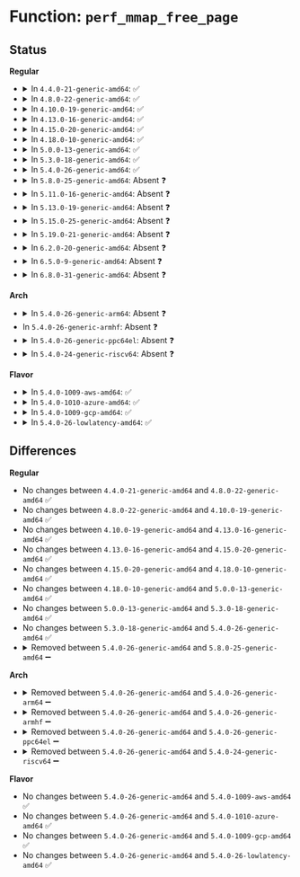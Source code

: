 # Function: <code>perf_mmap_free_page</code>

## Status
<b>Regular</b>
<ul>
<li>
<details>
<summary>In <code>4.4.0-21-generic-amd64</code>: ✅</summary>

```c
void perf_mmap_free_page(long unsigned int addr)
```

```json
{
  "name": "perf_mmap_free_page",
  "collision_type": "Unique Static",
  "inline_type": "No",
  "funcs": [
    {
      "addr": 18446744071580439008,
      "name": "perf_mmap_free_page",
      "external": false,
      "loc": "kernel/events/ring_buffer.c:664",
      "file": "kernel/events/ring_buffer.c",
      "inline": "seen, unknown",
      "caller_inline": [],
      "caller_func": [
        "kernel/events/ring_buffer.c:rb_free",
        "kernel/events/ring_buffer.c:rb_free"
      ]
    }
  ],
  "symbols": [
    {
      "addr": 18446744071580439008,
      "name": "perf_mmap_free_page",
      "section": ".text",
      "bind": "STB_LOCAL",
      "size": 76
    }
  ]
}
```
</details>
</li>
<li>
<details>
<summary>In <code>4.8.0-22-generic-amd64</code>: ✅</summary>

```c
void perf_mmap_free_page(long unsigned int addr)
```

```json
{
  "name": "perf_mmap_free_page",
  "collision_type": "Unique Static",
  "inline_type": "No",
  "funcs": [
    {
      "addr": 18446744071580512320,
      "name": "perf_mmap_free_page",
      "external": false,
      "loc": "kernel/events/ring_buffer.c:735",
      "file": "kernel/events/ring_buffer.c",
      "inline": "seen, unknown",
      "caller_inline": [],
      "caller_func": [
        "kernel/events/ring_buffer.c:rb_free",
        "kernel/events/ring_buffer.c:rb_free"
      ]
    }
  ],
  "symbols": [
    {
      "addr": 18446744071580512320,
      "name": "perf_mmap_free_page",
      "section": ".text",
      "bind": "STB_LOCAL",
      "size": 83
    }
  ]
}
```
</details>
</li>
<li>
<details>
<summary>In <code>4.10.0-19-generic-amd64</code>: ✅</summary>

```c
void perf_mmap_free_page(long unsigned int addr)
```

```json
{
  "name": "perf_mmap_free_page",
  "collision_type": "Unique Static",
  "inline_type": "No",
  "funcs": [
    {
      "addr": 18446744071580576336,
      "name": "perf_mmap_free_page",
      "external": false,
      "loc": "kernel/events/ring_buffer.c:735",
      "file": "kernel/events/ring_buffer.c",
      "inline": "seen, unknown",
      "caller_inline": [],
      "caller_func": [
        "kernel/events/ring_buffer.c:rb_free",
        "kernel/events/ring_buffer.c:rb_free"
      ]
    }
  ],
  "symbols": [
    {
      "addr": 18446744071580576336,
      "name": "perf_mmap_free_page",
      "section": ".text",
      "bind": "STB_LOCAL",
      "size": 77
    }
  ]
}
```
</details>
</li>
<li>
<details>
<summary>In <code>4.13.0-16-generic-amd64</code>: ✅</summary>

```c
void perf_mmap_free_page(long unsigned int addr)
```

```json
{
  "name": "perf_mmap_free_page",
  "collision_type": "Unique Static",
  "inline_type": "No",
  "funcs": [
    {
      "addr": 18446744071580607008,
      "name": "perf_mmap_free_page",
      "external": false,
      "loc": "kernel/events/ring_buffer.c:747",
      "file": "kernel/events/ring_buffer.c",
      "inline": "seen, unknown",
      "caller_inline": [],
      "caller_func": [
        "kernel/events/ring_buffer.c:rb_free",
        "kernel/events/ring_buffer.c:rb_free"
      ]
    }
  ],
  "symbols": [
    {
      "addr": 18446744071580607008,
      "name": "perf_mmap_free_page",
      "section": ".text",
      "bind": "STB_LOCAL",
      "size": 77
    }
  ]
}
```
</details>
</li>
<li>
<details>
<summary>In <code>4.15.0-20-generic-amd64</code>: ✅</summary>

```c
void perf_mmap_free_page(long unsigned int addr)
```

```json
{
  "name": "perf_mmap_free_page",
  "collision_type": "Unique Static",
  "inline_type": "No",
  "funcs": [
    {
      "addr": 18446744071580688016,
      "name": "perf_mmap_free_page",
      "external": false,
      "loc": "kernel/events/ring_buffer.c:758",
      "file": "kernel/events/ring_buffer.c",
      "inline": "seen, unknown",
      "caller_inline": [],
      "caller_func": [
        "kernel/events/ring_buffer.c:rb_free",
        "kernel/events/ring_buffer.c:rb_free"
      ]
    }
  ],
  "symbols": [
    {
      "addr": 18446744071580688016,
      "name": "perf_mmap_free_page",
      "section": ".text",
      "bind": "STB_LOCAL",
      "size": 77
    }
  ]
}
```
</details>
</li>
<li>
<details>
<summary>In <code>4.18.0-10-generic-amd64</code>: ✅</summary>

```c
void perf_mmap_free_page(long unsigned int addr)
```

```json
{
  "name": "perf_mmap_free_page",
  "collision_type": "Unique Static",
  "inline_type": "No",
  "funcs": [
    {
      "addr": 18446744071580820048,
      "name": "perf_mmap_free_page",
      "external": false,
      "loc": "kernel/events/ring_buffer.c:760",
      "file": "kernel/events/ring_buffer.c",
      "inline": "seen, unknown",
      "caller_inline": [],
      "caller_func": [
        "kernel/events/ring_buffer.c:rb_free",
        "kernel/events/ring_buffer.c:rb_free"
      ]
    }
  ],
  "symbols": [
    {
      "addr": 18446744071580820048,
      "name": "perf_mmap_free_page",
      "section": ".text",
      "bind": "STB_LOCAL",
      "size": 77
    }
  ]
}
```
</details>
</li>
<li>
<details>
<summary>In <code>5.0.0-13-generic-amd64</code>: ✅</summary>

```c
void perf_mmap_free_page(long unsigned int addr)
```

```json
{
  "name": "perf_mmap_free_page",
  "collision_type": "Unique Static",
  "inline_type": "No",
  "funcs": [
    {
      "addr": 18446744071580886720,
      "name": "perf_mmap_free_page",
      "external": false,
      "loc": "kernel/events/ring_buffer.c:773",
      "file": "kernel/events/ring_buffer.c",
      "inline": "seen, unknown",
      "caller_inline": [],
      "caller_func": [
        "kernel/events/ring_buffer.c:rb_free",
        "kernel/events/ring_buffer.c:rb_free"
      ]
    }
  ],
  "symbols": [
    {
      "addr": 18446744071580886720,
      "name": "perf_mmap_free_page",
      "section": ".text",
      "bind": "STB_LOCAL",
      "size": 77
    }
  ]
}
```
</details>
</li>
<li>
<details>
<summary>In <code>5.3.0-18-generic-amd64</code>: ✅</summary>

```c
void perf_mmap_free_page(long unsigned int addr)
```

```json
{
  "name": "perf_mmap_free_page",
  "collision_type": "Unique Static",
  "inline_type": "No",
  "funcs": [
    {
      "addr": 18446744071580984208,
      "name": "perf_mmap_free_page",
      "external": false,
      "loc": "kernel/events/ring_buffer.c:802",
      "file": "kernel/events/ring_buffer.c",
      "inline": "seen, unknown",
      "caller_inline": [],
      "caller_func": [
        "kernel/events/ring_buffer.c:rb_free",
        "kernel/events/ring_buffer.c:rb_free"
      ]
    }
  ],
  "symbols": [
    {
      "addr": 18446744071580984208,
      "name": "perf_mmap_free_page",
      "section": ".text",
      "bind": "STB_LOCAL",
      "size": 77
    }
  ]
}
```
</details>
</li>
<li>
<details>
<summary>In <code>5.4.0-26-generic-amd64</code>: ✅</summary>

```c
void perf_mmap_free_page(long unsigned int addr)
```

```json
{
  "name": "perf_mmap_free_page",
  "collision_type": "Unique Static",
  "inline_type": "No",
  "funcs": [
    {
      "addr": 18446744071581038192,
      "name": "perf_mmap_free_page",
      "external": false,
      "loc": "kernel/events/ring_buffer.c:802",
      "file": "kernel/events/ring_buffer.c",
      "inline": "seen, unknown",
      "caller_inline": [],
      "caller_func": [
        "kernel/events/ring_buffer.c:rb_free",
        "kernel/events/ring_buffer.c:rb_free"
      ]
    }
  ],
  "symbols": [
    {
      "addr": 18446744071581038192,
      "name": "perf_mmap_free_page",
      "section": ".text",
      "bind": "STB_LOCAL",
      "size": 77
    }
  ]
}
```
</details>
</li>
<li>
<details>
<summary>In <code>5.8.0-25-generic-amd64</code>: Absent ❓</summary>

```json
{
  "name": "perf_mmap_free_page",
  "collision_type": "Unique Static",
  "inline_type": "Full",
  "funcs": [
    {
      "addr": 18446744071581221557,
      "name": "perf_mmap_free_page",
      "external": false,
      "loc": "kernel/events/ring_buffer.c:793",
      "file": "kernel/events/ring_buffer.c",
      "inline": "not declared, inlined",
      "caller_inline": [
        "kernel/events/ring_buffer.c:rb_free",
        "kernel/events/ring_buffer.c:rb_free",
        "kernel/events/ring_buffer.c:rb_alloc",
        "kernel/events/ring_buffer.c:rb_alloc"
      ],
      "caller_func": []
    }
  ],
  "symbols": []
}
```
</details>
</li>
<li>
<details>
<summary>In <code>5.11.0-16-generic-amd64</code>: Absent ❓</summary>

```json
{
  "name": "perf_mmap_free_page",
  "collision_type": "Unique Static",
  "inline_type": "Full",
  "funcs": [
    {
      "addr": 18446744071581264229,
      "name": "perf_mmap_free_page",
      "external": false,
      "loc": "kernel/events/ring_buffer.c:795",
      "file": "kernel/events/ring_buffer.c",
      "inline": "not declared, inlined",
      "caller_inline": [
        "kernel/events/ring_buffer.c:rb_free",
        "kernel/events/ring_buffer.c:rb_free",
        "kernel/events/ring_buffer.c:rb_alloc",
        "kernel/events/ring_buffer.c:rb_alloc"
      ],
      "caller_func": []
    }
  ],
  "symbols": []
}
```
</details>
</li>
<li>
<details>
<summary>In <code>5.13.0-19-generic-amd64</code>: Absent ❓</summary>

```json
{
  "name": "perf_mmap_free_page",
  "collision_type": "Unique Static",
  "inline_type": "Full",
  "funcs": [
    {
      "addr": 18446744071581282933,
      "name": "perf_mmap_free_page",
      "external": false,
      "loc": "kernel/events/ring_buffer.c:797",
      "file": "kernel/events/ring_buffer.c",
      "inline": "not declared, inlined",
      "caller_inline": [
        "kernel/events/ring_buffer.c:rb_free",
        "kernel/events/ring_buffer.c:rb_free",
        "kernel/events/ring_buffer.c:rb_alloc",
        "kernel/events/ring_buffer.c:rb_alloc"
      ],
      "caller_func": []
    }
  ],
  "symbols": []
}
```
</details>
</li>
<li>
<details>
<summary>In <code>5.15.0-25-generic-amd64</code>: Absent ❓</summary>

```json
{
  "name": "perf_mmap_free_page",
  "collision_type": "Unique Static",
  "inline_type": "Full",
  "funcs": [
    {
      "addr": 18446744071581526933,
      "name": "perf_mmap_free_page",
      "external": false,
      "loc": "kernel/events/ring_buffer.c:797",
      "file": "kernel/events/ring_buffer.c",
      "inline": "not declared, inlined",
      "caller_inline": [
        "kernel/events/ring_buffer.c:rb_free",
        "kernel/events/ring_buffer.c:rb_free",
        "kernel/events/ring_buffer.c:rb_alloc",
        "kernel/events/ring_buffer.c:rb_alloc"
      ],
      "caller_func": []
    }
  ],
  "symbols": []
}
```
</details>
</li>
<li>
<details>
<summary>In <code>5.19.0-21-generic-amd64</code>: Absent ❓</summary>

```json
{
  "name": "perf_mmap_free_page",
  "collision_type": "Unique Static",
  "inline_type": "Full",
  "funcs": [
    {
      "addr": 18446744071581874821,
      "name": "perf_mmap_free_page",
      "external": false,
      "loc": "kernel/events/ring_buffer.c:797",
      "file": "kernel/events/ring_buffer.c",
      "inline": "not declared, inlined",
      "caller_inline": [
        "kernel/events/ring_buffer.c:rb_free",
        "kernel/events/ring_buffer.c:rb_free",
        "kernel/events/ring_buffer.c:rb_alloc",
        "kernel/events/ring_buffer.c:rb_alloc"
      ],
      "caller_func": []
    }
  ],
  "symbols": []
}
```
</details>
</li>
<li>
<details>
<summary>In <code>6.2.0-20-generic-amd64</code>: Absent ❓</summary>

```json
{
  "name": "perf_mmap_free_page",
  "collision_type": "Unique Static",
  "inline_type": "Full",
  "funcs": [
    {
      "addr": 18446744071582302533,
      "name": "perf_mmap_free_page",
      "external": false,
      "loc": "kernel/events/ring_buffer.c:800",
      "file": "kernel/events/ring_buffer.c",
      "inline": "not declared, inlined",
      "caller_inline": [
        "kernel/events/ring_buffer.c:rb_free",
        "kernel/events/ring_buffer.c:rb_free",
        "kernel/events/ring_buffer.c:rb_alloc",
        "kernel/events/ring_buffer.c:rb_alloc"
      ],
      "caller_func": []
    }
  ],
  "symbols": []
}
```
</details>
</li>
<li>
<details>
<summary>In <code>6.5.0-9-generic-amd64</code>: Absent ❓</summary>

```json
{
  "name": "perf_mmap_free_page",
  "collision_type": "Unique Static",
  "inline_type": "Full",
  "funcs": [
    {
      "addr": 18446744071582503317,
      "name": "perf_mmap_free_page",
      "external": false,
      "loc": "kernel/events/ring_buffer.c:800",
      "file": "kernel/events/ring_buffer.c",
      "inline": "not declared, inlined",
      "caller_inline": [
        "kernel/events/ring_buffer.c:rb_free",
        "kernel/events/ring_buffer.c:rb_free",
        "kernel/events/ring_buffer.c:rb_alloc",
        "kernel/events/ring_buffer.c:rb_alloc"
      ],
      "caller_func": []
    }
  ],
  "symbols": []
}
```
</details>
</li>
<li>
<details>
<summary>In <code>6.8.0-31-generic-amd64</code>: Absent ❓</summary>

```json
{
  "name": "perf_mmap_free_page",
  "collision_type": "Unique Static",
  "inline_type": "Full",
  "funcs": [
    {
      "addr": 18446744071582671861,
      "name": "perf_mmap_free_page",
      "external": false,
      "loc": "kernel/events/ring_buffer.c:807",
      "file": "kernel/events/ring_buffer.c",
      "inline": "not declared, inlined",
      "caller_inline": [
        "kernel/events/ring_buffer.c:rb_free",
        "kernel/events/ring_buffer.c:rb_free",
        "kernel/events/ring_buffer.c:rb_alloc",
        "kernel/events/ring_buffer.c:rb_alloc"
      ],
      "caller_func": []
    }
  ],
  "symbols": []
}
```
</details>
</li>
</ul>
<b>Arch</b>
<ul>
<li>
<details>
<summary>In <code>5.4.0-26-generic-arm64</code>: Absent ❓</summary>

```json
{
  "name": "perf_mmap_free_page",
  "collision_type": "Unique Static",
  "inline_type": "Full",
  "funcs": [
    {
      "addr": 18446603336492396940,
      "name": "perf_mmap_free_page",
      "external": false,
      "loc": "kernel/events/ring_buffer.c:802",
      "file": "kernel/events/ring_buffer.c",
      "inline": "not declared, inlined",
      "caller_inline": [
        "kernel/events/ring_buffer.c:rb_free",
        "kernel/events/ring_buffer.c:rb_free"
      ],
      "caller_func": []
    }
  ],
  "symbols": []
}
```
</details>
</li>
<li>
In <code>5.4.0-26-generic-armhf</code>: Absent ❓
</li>
<li>
<details>
<summary>In <code>5.4.0-26-generic-ppc64el</code>: Absent ❓</summary>

```json
{
  "name": "perf_mmap_free_page",
  "collision_type": "Unique Static",
  "inline_type": "Full",
  "funcs": [
    {
      "addr": 13835058055285659172,
      "name": "perf_mmap_free_page",
      "external": false,
      "loc": "kernel/events/ring_buffer.c:802",
      "file": "kernel/events/ring_buffer.c",
      "inline": "not declared, inlined",
      "caller_inline": [
        "kernel/events/ring_buffer.c:rb_free",
        "kernel/events/ring_buffer.c:rb_free"
      ],
      "caller_func": []
    }
  ],
  "symbols": []
}
```
</details>
</li>
<li>
<details>
<summary>In <code>5.4.0-24-generic-riscv64</code>: Absent ❓</summary>

```json
{
  "name": "perf_mmap_free_page",
  "collision_type": "Unique Static",
  "inline_type": "Full",
  "funcs": [
    {
      "addr": 18446743936272505354,
      "name": "perf_mmap_free_page",
      "external": false,
      "loc": "kernel/events/ring_buffer.c:802",
      "file": "kernel/events/ring_buffer.c",
      "inline": "not declared, inlined",
      "caller_inline": [
        "kernel/events/ring_buffer.c:rb_free",
        "kernel/events/ring_buffer.c:rb_free"
      ],
      "caller_func": []
    }
  ],
  "symbols": []
}
```
</details>
</li>
</ul>
<b>Flavor</b>
<ul>
<li>
<details>
<summary>In <code>5.4.0-1009-aws-amd64</code>: ✅</summary>

```c
void perf_mmap_free_page(long unsigned int addr)
```

```json
{
  "name": "perf_mmap_free_page",
  "collision_type": "Unique Static",
  "inline_type": "No",
  "funcs": [
    {
      "addr": 18446744071581007040,
      "name": "perf_mmap_free_page",
      "external": false,
      "loc": "kernel/events/ring_buffer.c:802",
      "file": "kernel/events/ring_buffer.c",
      "inline": "seen, unknown",
      "caller_inline": [],
      "caller_func": [
        "kernel/events/ring_buffer.c:rb_free",
        "kernel/events/ring_buffer.c:rb_free"
      ]
    }
  ],
  "symbols": [
    {
      "addr": 18446744071581007040,
      "name": "perf_mmap_free_page",
      "section": ".text",
      "bind": "STB_LOCAL",
      "size": 77
    }
  ]
}
```
</details>
</li>
<li>
<details>
<summary>In <code>5.4.0-1010-azure-amd64</code>: ✅</summary>

```c
void perf_mmap_free_page(long unsigned int addr)
```

```json
{
  "name": "perf_mmap_free_page",
  "collision_type": "Unique Static",
  "inline_type": "No",
  "funcs": [
    {
      "addr": 18446744071580953168,
      "name": "perf_mmap_free_page",
      "external": false,
      "loc": "kernel/events/ring_buffer.c:802",
      "file": "kernel/events/ring_buffer.c",
      "inline": "seen, unknown",
      "caller_inline": [],
      "caller_func": [
        "kernel/events/ring_buffer.c:rb_free",
        "kernel/events/ring_buffer.c:rb_free"
      ]
    }
  ],
  "symbols": [
    {
      "addr": 18446744071580953168,
      "name": "perf_mmap_free_page",
      "section": ".text",
      "bind": "STB_LOCAL",
      "size": 77
    }
  ]
}
```
</details>
</li>
<li>
<details>
<summary>In <code>5.4.0-1009-gcp-amd64</code>: ✅</summary>

```c
void perf_mmap_free_page(long unsigned int addr)
```

```json
{
  "name": "perf_mmap_free_page",
  "collision_type": "Unique Static",
  "inline_type": "No",
  "funcs": [
    {
      "addr": 18446744071580998240,
      "name": "perf_mmap_free_page",
      "external": false,
      "loc": "kernel/events/ring_buffer.c:802",
      "file": "kernel/events/ring_buffer.c",
      "inline": "seen, unknown",
      "caller_inline": [],
      "caller_func": [
        "kernel/events/ring_buffer.c:rb_free",
        "kernel/events/ring_buffer.c:rb_free"
      ]
    }
  ],
  "symbols": [
    {
      "addr": 18446744071580998240,
      "name": "perf_mmap_free_page",
      "section": ".text",
      "bind": "STB_LOCAL",
      "size": 77
    }
  ]
}
```
</details>
</li>
<li>
<details>
<summary>In <code>5.4.0-26-lowlatency-amd64</code>: ✅</summary>

```c
void perf_mmap_free_page(long unsigned int addr)
```

```json
{
  "name": "perf_mmap_free_page",
  "collision_type": "Unique Static",
  "inline_type": "No",
  "funcs": [
    {
      "addr": 18446744071581059344,
      "name": "perf_mmap_free_page",
      "external": false,
      "loc": "kernel/events/ring_buffer.c:802",
      "file": "kernel/events/ring_buffer.c",
      "inline": "seen, unknown",
      "caller_inline": [],
      "caller_func": [
        "kernel/events/ring_buffer.c:rb_free",
        "kernel/events/ring_buffer.c:rb_free"
      ]
    }
  ],
  "symbols": [
    {
      "addr": 18446744071581059344,
      "name": "perf_mmap_free_page",
      "section": ".text",
      "bind": "STB_LOCAL",
      "size": 77
    }
  ]
}
```
</details>
</li>
</ul>

## Differences
<b>Regular</b>
<ul>
<li>
No changes between <code>4.4.0-21-generic-amd64</code> and <code>4.8.0-22-generic-amd64</code> ✅
</li>
<li>
No changes between <code>4.8.0-22-generic-amd64</code> and <code>4.10.0-19-generic-amd64</code> ✅
</li>
<li>
No changes between <code>4.10.0-19-generic-amd64</code> and <code>4.13.0-16-generic-amd64</code> ✅
</li>
<li>
No changes between <code>4.13.0-16-generic-amd64</code> and <code>4.15.0-20-generic-amd64</code> ✅
</li>
<li>
No changes between <code>4.15.0-20-generic-amd64</code> and <code>4.18.0-10-generic-amd64</code> ✅
</li>
<li>
No changes between <code>4.18.0-10-generic-amd64</code> and <code>5.0.0-13-generic-amd64</code> ✅
</li>
<li>
No changes between <code>5.0.0-13-generic-amd64</code> and <code>5.3.0-18-generic-amd64</code> ✅
</li>
<li>
No changes between <code>5.3.0-18-generic-amd64</code> and <code>5.4.0-26-generic-amd64</code> ✅
</li>
<li>
<details>
<summary>Removed between <code>5.4.0-26-generic-amd64</code> and <code>5.8.0-25-generic-amd64</code> ➖</summary>

```c
void perf_mmap_free_page(long unsigned int addr)
```
</details>
</li>
</ul>
<b>Arch</b>
<ul>
<li>
<details>
<summary>Removed between <code>5.4.0-26-generic-amd64</code> and <code>5.4.0-26-generic-arm64</code> ➖</summary>

```c
void perf_mmap_free_page(long unsigned int addr)
```
</details>
</li>
<li>
<details>
<summary>Removed between <code>5.4.0-26-generic-amd64</code> and <code>5.4.0-26-generic-armhf</code> ➖</summary>

```c
void perf_mmap_free_page(long unsigned int addr)
```
</details>
</li>
<li>
<details>
<summary>Removed between <code>5.4.0-26-generic-amd64</code> and <code>5.4.0-26-generic-ppc64el</code> ➖</summary>

```c
void perf_mmap_free_page(long unsigned int addr)
```
</details>
</li>
<li>
<details>
<summary>Removed between <code>5.4.0-26-generic-amd64</code> and <code>5.4.0-24-generic-riscv64</code> ➖</summary>

```c
void perf_mmap_free_page(long unsigned int addr)
```
</details>
</li>
</ul>
<b>Flavor</b>
<ul>
<li>
No changes between <code>5.4.0-26-generic-amd64</code> and <code>5.4.0-1009-aws-amd64</code> ✅
</li>
<li>
No changes between <code>5.4.0-26-generic-amd64</code> and <code>5.4.0-1010-azure-amd64</code> ✅
</li>
<li>
No changes between <code>5.4.0-26-generic-amd64</code> and <code>5.4.0-1009-gcp-amd64</code> ✅
</li>
<li>
No changes between <code>5.4.0-26-generic-amd64</code> and <code>5.4.0-26-lowlatency-amd64</code> ✅
</li>
</ul>
